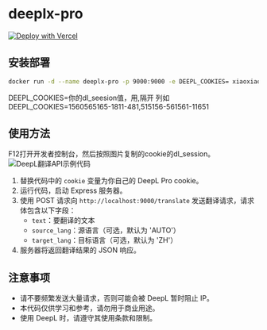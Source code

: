 # deeplx-pro


[![Deploy with Vercel](https://vercel.com/button)](https://vercel.com/new/clone?repository-url=https%3A%2F%2Fgithub.com%2Fxiaozhou26%2Fdeeplx-pro&env=DEEPL_COOKIES&project-name=deeplx-pro&repository-name=deeplx-pro)


## 安装部署

```bash
docker run -d --name deeplx-pro -p 9000:9000 -e DEEPL_COOKIES= xiaoxiaofeihh/deeplx-pro:latest
```
DEEPL_COOKIES=你的dl_seesion值，用,隔开
列如DEEPL_COOKIES=1560565165-1811-481,515156-561561-11651



## 使用方法

F12打开开发者控制台，然后按照图片复制的cookie的dl_session。
![DeepL翻译API示例代码](https://jsd.cdn.zzko.cn/gh/xiaozhou26/tuph@main/images/2024-03-07%20120245.png)


1. 替换代码中的 `cookie` 变量为你自己的 DeepL Pro cookie。
2. 运行代码，启动 Express 服务器。
3. 使用 POST 请求向 `http://localhost:9000/translate` 发送翻译请求，请求体包含以下字段：
   - `text`：要翻译的文本
   - `source_lang`：源语言（可选，默认为 'AUTO'）
   - `target_lang`：目标语言（可选，默认为 'ZH'）
4. 服务器将返回翻译结果的 JSON 响应。

## 注意事项

- 请不要频繁发送大量请求，否则可能会被 DeepL 暂时阻止 IP。
- 本代码仅供学习和参考，请勿用于商业用途。
- 使用 DeepL 时，请遵守其使用条款和限制。
